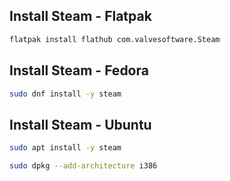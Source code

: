 ## Install Steam - Flatpak
```bash
flatpak install flathub com.valvesoftware.Steam

```

## Install Steam - Fedora
```bash
sudo dnf install -y steam

```

## Install Steam - Ubuntu
```bash
sudo apt install -y steam

```

```bash
sudo dpkg --add-architecture i386

```